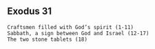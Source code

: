## Exodus 31

```
Craftsmen filled with God’s spirit (1-11)
Sabbath, a sign between God and Israel (12-17)
The two stone tablets (18)
```
